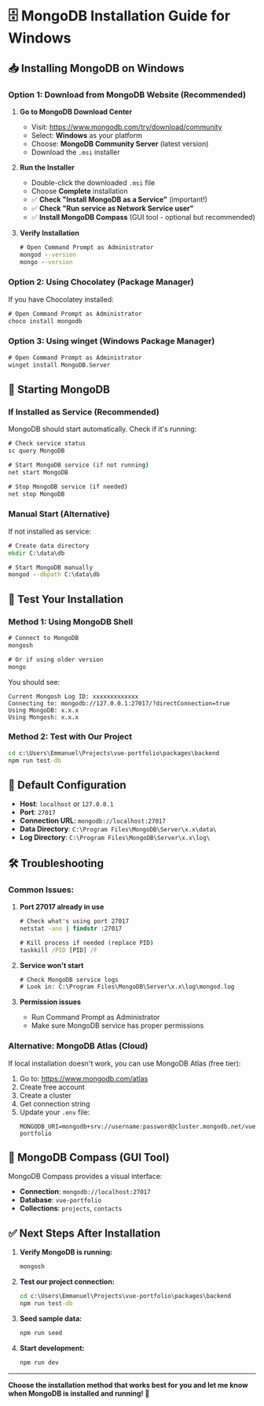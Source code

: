# 🗄️ MongoDB Installation Guide for Windows

## 📥 **Installing MongoDB on Windows**

### **Option 1: Download from MongoDB Website (Recommended)**

1. **Go to MongoDB Download Center**

   - Visit: https://www.mongodb.com/try/download/community
   - Select: **Windows** as your platform
   - Choose: **MongoDB Community Server** (latest version)
   - Download the `.msi` installer

2. **Run the Installer**

   - Double-click the downloaded `.msi` file
   - Choose **Complete** installation
   - ✅ **Check "Install MongoDB as a Service"** (important!)
   - ✅ **Check "Run service as Network Service user"**
   - ✅ **Install MongoDB Compass** (GUI tool - optional but recommended)

3. **Verify Installation**
   ```cmd
   # Open Command Prompt as Administrator
   mongod --version
   mongo --version
   ```

### **Option 2: Using Chocolatey (Package Manager)**

If you have Chocolatey installed:

```cmd
# Open Command Prompt as Administrator
choco install mongodb
```

### **Option 3: Using winget (Windows Package Manager)**

```cmd
# Open Command Prompt as Administrator
winget install MongoDB.Server
```

## 🚀 **Starting MongoDB**

### **If Installed as Service (Recommended)**

MongoDB should start automatically. Check if it's running:

```cmd
# Check service status
sc query MongoDB

# Start MongoDB service (if not running)
net start MongoDB

# Stop MongoDB service (if needed)
net stop MongoDB
```

### **Manual Start (Alternative)**

If not installed as service:

```cmd
# Create data directory
mkdir C:\data\db

# Start MongoDB manually
mongod --dbpath C:\data\db
```

## 🧪 **Test Your Installation**

### **Method 1: Using MongoDB Shell**

```cmd
# Connect to MongoDB
mongosh

# Or if using older version
mongo
```

You should see:

```
Current Mongosh Log ID: xxxxxxxxxxxxx
Connecting to: mongodb://127.0.0.1:27017/?directConnection=true
Using MongoDB: x.x.x
Using Mongosh: x.x.x
```

### **Method 2: Test with Our Project**

```cmd
cd c:\Users\Emmanuel\Projects\vue-portfolio\packages\backend
npm run test-db
```

## 🔧 **Default Configuration**

- **Host**: `localhost` or `127.0.0.1`
- **Port**: `27017`
- **Connection URL**: `mongodb://localhost:27017`
- **Data Directory**: `C:\Program Files\MongoDB\Server\x.x\data\`
- **Log Directory**: `C:\Program Files\MongoDB\Server\x.x\log\`

## 🛠️ **Troubleshooting**

### **Common Issues:**

1. **Port 27017 already in use**

   ```cmd
   # Check what's using port 27017
   netstat -ano | findstr :27017

   # Kill process if needed (replace PID)
   taskkill /PID [PID] /F
   ```

2. **Service won't start**

   ```cmd
   # Check MongoDB service logs
   # Look in: C:\Program Files\MongoDB\Server\x.x\log\mongod.log
   ```

3. **Permission issues**
   - Run Command Prompt as Administrator
   - Make sure MongoDB service has proper permissions

### **Alternative: MongoDB Atlas (Cloud)**

If local installation doesn't work, you can use MongoDB Atlas (free tier):

1. Go to: https://www.mongodb.com/atlas
2. Create free account
3. Create a cluster
4. Get connection string
5. Update your `.env` file:
   ```env
   MONGODB_URI=mongodb+srv://username:password@cluster.mongodb.net/vue-portfolio
   ```

## 📱 **MongoDB Compass (GUI Tool)**

MongoDB Compass provides a visual interface:

- **Connection**: `mongodb://localhost:27017`
- **Database**: `vue-portfolio`
- **Collections**: `projects`, `contacts`

## ✅ **Next Steps After Installation**

1. **Verify MongoDB is running:**

   ```cmd
   mongosh
   ```

2. **Test our project connection:**

   ```cmd
   cd c:\Users\Emmanuel\Projects\vue-portfolio\packages\backend
   npm run test-db
   ```

3. **Seed sample data:**

   ```cmd
   npm run seed
   ```

4. **Start development:**
   ```cmd
   npm run dev
   ```

---

**Choose the installation method that works best for you and let me know when MongoDB is installed and running! 🚀**
